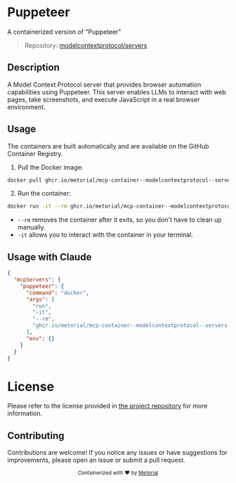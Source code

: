 
# Puppeteer

A containerized version of "Puppeteer"

> Repository: [modelcontextprotocol/servers](https://github.com/modelcontextprotocol/servers)

## Description

A Model Context Protocol server that provides browser automation capabilities using Puppeteer. This server enables LLMs to interact with web pages, take screenshots, and execute JavaScript in a real browser environment.


## Usage

The containers are built automatically and are available on the GitHub Container Registry.

1. Pull the Docker image:

```bash
docker pull ghcr.io/metorial/mcp-container--modelcontextprotocol--servers--puppeteer
```

2. Run the container:

```bash
docker run -it --rm ghcr.io/metorial/mcp-container--modelcontextprotocol--servers--puppeteer 
```

- `--rm` removes the container after it exits, so you don't have to clean up manually.
- `-it` allows you to interact with the container in your terminal.



## Usage with Claude

```json
{
  "mcpServers": {
    "puppeteer": {
      "command": "docker",
      "args": [
        "run",
        "-it",
        "--rm",
        "ghcr.io/metorial/mcp-container--modelcontextprotocol--servers--puppeteer"
      ],
      "env": {}
    }
  }
}
```

# License

Please refer to the license provided in [the project repository](https://github.com/modelcontextprotocol/servers) for more information.

## Contributing

Contributions are welcome! If you notice any issues or have suggestions for improvements, please open an issue or submit a pull request.

<div align="center">
  <sub>Containerized with ❤️ by <a href="https://metorial.com">Metorial</a></sub>
</div>
  